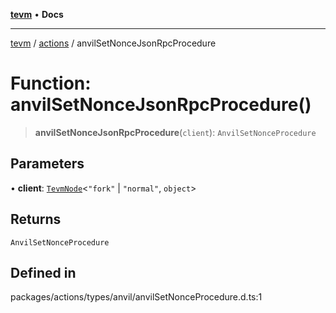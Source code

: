 [**tevm**](../../README.md) • **Docs**

***

[tevm](../../modules.md) / [actions](../README.md) / anvilSetNonceJsonRpcProcedure

# Function: anvilSetNonceJsonRpcProcedure()

> **anvilSetNonceJsonRpcProcedure**(`client`): `AnvilSetNonceProcedure`

## Parameters

• **client**: [`TevmNode`](../../index/type-aliases/TevmNode.md)\<`"fork"` \| `"normal"`, `object`\>

## Returns

`AnvilSetNonceProcedure`

## Defined in

packages/actions/types/anvil/anvilSetNonceProcedure.d.ts:1
